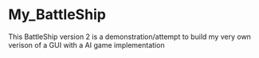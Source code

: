 # My_BattleShip
This BattleShip version 2 is a demonstration/attempt to build my very own verison of a GUI with a AI game implementation
